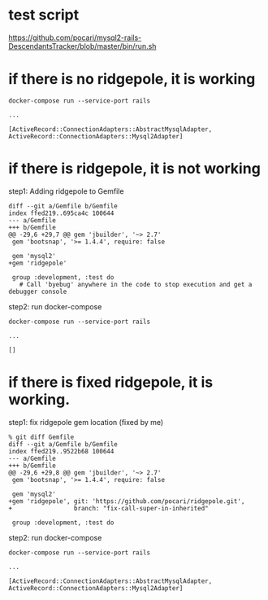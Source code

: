 # test script
https://github.com/pocari/mysql2-rails-DescendantsTracker/blob/master/bin/run.sh

# if there is no ridgepole, it is working

```
docker-compose run --service-port rails

...

[ActiveRecord::ConnectionAdapters::AbstractMysqlAdapter, ActiveRecord::ConnectionAdapters::Mysql2Adapter]
```

# if there is ridgepole, it is not working

step1: Adding ridgepole to Gemfile

```
diff --git a/Gemfile b/Gemfile
index ffed219..695ca4c 100644
--- a/Gemfile
+++ b/Gemfile
@@ -29,6 +29,7 @@ gem 'jbuilder', '~> 2.7'
 gem 'bootsnap', '>= 1.4.4', require: false

 gem 'mysql2'
+gem 'ridgepole'

 group :development, :test do
   # Call 'byebug' anywhere in the code to stop execution and get a debugger console
```

step2: run docker-compose

```
docker-compose run --service-port rails

...

[]
```


# if there is fixed ridgepole, it is working.

step1: fix ridgepole gem location (fixed by me)

```
% git diff Gemfile
diff --git a/Gemfile b/Gemfile
index ffed219..9522b68 100644
--- a/Gemfile
+++ b/Gemfile
@@ -29,6 +29,8 @@ gem 'jbuilder', '~> 2.7'
 gem 'bootsnap', '>= 1.4.4', require: false

 gem 'mysql2'
+gem 'ridgepole', git: 'https://github.com/pocari/ridgepole.git',
+                 branch: "fix-call-super-in-inherited"

 group :development, :test do
```

step2: run docker-compose

```
docker-compose run --service-port rails

...

[ActiveRecord::ConnectionAdapters::AbstractMysqlAdapter, ActiveRecord::ConnectionAdapters::Mysql2Adapter]
```
